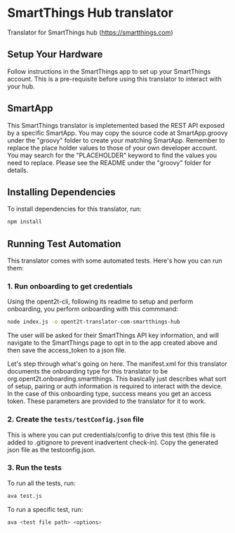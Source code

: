 # SmartThings Hub translator
Translator for SmartThings hub (https://smartthings.com)

## Setup Your Hardware
Follow instructions in the SmartThings app to set up your SmartThings account. This is a pre-requisite
before using this translator to interact with your hub.

## SmartApp
This SmartThings translator is impletemented based the REST API exposed by a specific SmartApp. You may copy the source code
at SmartApp.groovy under the "groovy" folder to create your matching SmartApp. Remember to replace the place holder values 
to those of your own developer account. You may search for the "PLACEHOLDER" keyword to find the values you need to replace.
Please see the README under the "groovy" folder for details.

## Installing Dependencies
To install dependencies for this translator, run:

```bash
npm install
```

## Running Test Automation
This translator comes with some automated tests. Here's how you can run them:

### 1. Run onboarding to get credentials

Using the opent2t-cli, following its readme to setup and perform onboarding, you perform onboarding with this commmand:

```bash
node index.js -o opent2t-translator-com-smartthings-hub
```
The user will be asked for their SmartThings API key information, and will navigate to the SmartThings page to opt in to the app created above and then save the access_token to a json file.

Let's step through what's going on here. The manifest.xml for this translator documents the onboarding type
for this translator to be org.opent2t.onboarding.smartthings. This basically just describes what sort of setup, pairing or
auth information is required to interact with the device. In the case of this onboarding type, success means you get
an access token. These parameters are provided to the translator for it to work.

### 2. Create the `tests/testConfig.json` file
This is where you can put credentials/config to drive this test (this file is added to .gitignore
to prevent inadvertent check-in). Copy the generated json file as the testconfig.json.

### 3. Run the tests

To run all the tests, run:

```bash
ava test.js
```

To run a specific test, run:

```bash
ava <test file path> <options>
```
